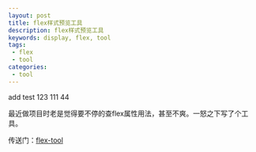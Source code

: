 ```yaml
---
layout: post
title: flex样式预览工具
description: flex样式预览工具
keywords: display, flex, tool
tags:
 - flex
 - tool
categories:
 - tool
---
```


add test 123 111 44

最近做项目时老是觉得要不停的查flex属性用法，甚至不爽。一怒之下写了个工具。

传送门：<a href="/demo/flex-too.html" target="_blank">flex-tool</a>